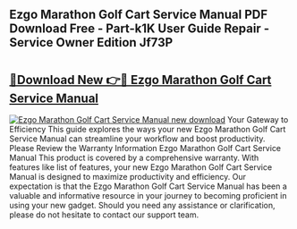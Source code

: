 ## Ezgo Marathon Golf Cart Service Manual PDF Download Free - Part-k1K User Guide Repair - Service Owner Edition Jf73P

# <h2><a href="http://bc69312.oget.top/?id=Ezgo+Marathon+Golf+Cart+Service+Manual">🔗Download New 👉🔴 Ezgo Marathon Golf Cart Service Manual</a></h2>

[![Ezgo Marathon Golf Cart Service Manual new download](https://i.imgur.com/5g1atiW.png)](http://bc69312.oget.top/?id=Ezgo+Marathon+Golf+Cart+Service+Manual)
Your Gateway to Efficiency This guide explores the ways your new Ezgo Marathon Golf Cart Service Manual can streamline your workflow and boost productivity. Please Review the Warranty Information Ezgo Marathon Golf Cart Service Manual This product is covered by a comprehensive warranty. With features like list of features, your new Ezgo Marathon Golf Cart Service Manual is designed to maximize productivity and efficiency. Our expectation is that the Ezgo Marathon Golf Cart Service Manual has been a valuable and informative resource in your journey to becoming proficient in using your new gadget. Should you need any assistance or clarification, please do not hesitate to contact our support team.
